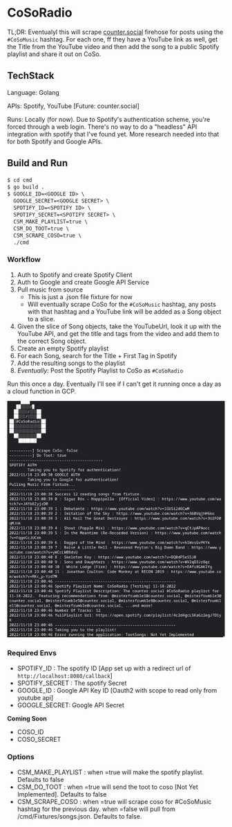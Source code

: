 # CoSoRadio
TL;DR: Eventualyl this will scrape [counter.social](https://counter.social) firehose for posts using the `#CoSoMusic` hashtag. For each one, ff they have a YouTube link as well, get the Title from the YouTube video and then add the song to a public Spotify playlist and share it out on CoSo.

## TechStack
Language: Golang

APIs: Spotify, YouTube [Future: counter.social]

Runs: Locally (for now). Due to Spotify's authentication scheme, you're forced through a web login. There's no way to do a "headless" API integration with spotify that I've found yet. More research needed into that for both Spotify and Google APIs.

## Build and Run
```
$ cd cmd
$ go build .
$ GOOGLE_ID=<GOOGLE ID> \
  GOOGLE_SECRET=<GOOGLE SECRET> \
  SPOTIFY_ID=<SPOTIFY ID> \
  SPOTIFY_SECRET=<SPOTIFY SECRET> \
  CSM_MAKE_PLAYLIST=true \
  CSM_DO_TOOT=true \
  CSM_SCRAPE_COSO=true \
  ./cmd
```

### Workflow
1. Auth to Spotify and create Spotify Client
2. Auth to Google and create Google API Service
3. Pull music from source
    * This is just a .json file fixture for now
    * Will eventually scrape CoSo for the `#CoSoMusic` hashtag, any posts with that hashtag and a YouTube link will be added as a Song object to a slice.
4. Given the slice of Song objects, take the YouTubeUrl, look it up with the YouTube API, and get the title and tags from the video and add them to the correct Song object.
5. Create an empty Spotify playlist
6. For each Song, search for the Title + First Tag in Spotify
7. Add the resulting songs to the playlist
8. *Eventually:* Post the Spotify Playlist to CoSo as `#CoSoRadio`

Run this once a day. Eventually I'll see if I can't get it running once a day as a cloud function in GCP.

![](Readme_Img/cosoradio_cli.png)

### Required Envs

* SPOTIFY_ID : The spotify ID [App set up with a redirect url of `http://localhost:8080/callback`]
* SPOTIFY_SECRET : The spotify Secret
* GOOGLE_ID : Google API Key ID [Oauth2 with scope to read only from youtube api]
* GOOGLE_SECRET: Google API Secret

**Coming Soon**

* COSO_ID
* COSO_SECRET

### Options

* CSM_MAKE_PLAYLIST : when =true will make the spotify playlist. Defaults to false
* CSM_DO_TOOT : when =true will send the toot to coso [Not Yet Implemented]. Defaults to false
* CSM_SCRAPE_COSO : when =true will scrape coso for #CoSoMusic hashtag for the previous day. when =false will pull from /cmd/Fixtures/songs.json. Defaults to false.